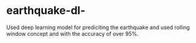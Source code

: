 # earthquake-dl-

Used deep learning model for prediciting the earthquake and used rolling window concept and with the accuracy of over 95%.
